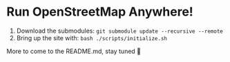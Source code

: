 # Run OpenStreetMap Anywhere!

1. Download the submodules: `git submodule update --recursive --remote`
2. Bring up the site with: `bash ./scripts/initialize.sh`

More to come to the README.md, stay tuned 🤞
